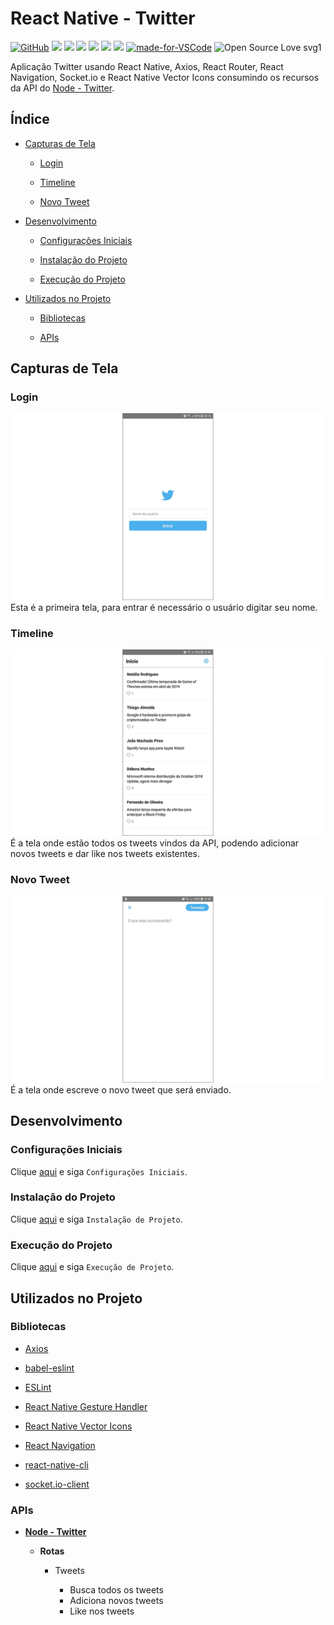 # React Native - Twitter

[![GitHub](https://img.shields.io/github/license/mashape/apistatus.svg)](https://github.com/osvaldokalvaitir/react-native-twitter/blob/master/LICENSE)
![](https://img.shields.io/github/package-json/v/osvaldokalvaitir/react-native-twitter.svg)
![](https://img.shields.io/github/last-commit/osvaldokalvaitir/react-native-twitter.svg?color=red)
![](https://img.shields.io/github/languages/top/osvaldokalvaitir/react-native-twitter.svg?color=yellow)
![](https://img.shields.io/github/languages/count/osvaldokalvaitir/react-native-twitter.svg?color=lightgrey)
![](https://img.shields.io/github/languages/code-size/osvaldokalvaitir/react-native-twitter.svg)
![](https://img.shields.io/github/repo-size/osvaldokalvaitir/react-native-twitter.svg?color=blueviolet)
[![made-for-VSCode](https://img.shields.io/badge/Made%20for-VSCode-1f425f.svg)](https://code.visualstudio.com/)
![Open Source Love svg1](https://badges.frapsoft.com/os/v1/open-source.svg?v=103)

Aplicação Twitter usando React Native, Axios, React Router, React Navigation, Socket.io e React Native Vector Icons consumindo os recursos da API do [Node - Twitter](https://github.com/osvaldokalvaitir/node-twitter).

## Índice

- [Capturas de Tela](#capturas-de-tela)

  - [Login](#login)

  - [Timeline](#timeline)

  - [Novo Tweet](#novo-tweet)

- [Desenvolvimento](#desenvolvimento)

  - [Configurações Iniciais](#configurações-iniciais)

  - [Instalação do Projeto](#instalação-do-projeto)

  - [Execução do Projeto](#execução-do-projeto)

- [Utilizados no Projeto](#utilizados-no-projeto)

  - [Bibliotecas](#bibliotecas)

  - [APIs](#apis)

## Capturas de Tela

### Login

![Login](/assets/login.png)
Esta é a primeira tela, para entrar é necessário o usuário digitar seu nome.

### Timeline

![Timeline](/assets/timeline.png)
É a tela onde estão todos os tweets vindos da API, podendo adicionar novos tweets e dar like nos tweets existentes.

### Novo Tweet

![New](/assets/new.png)
É a tela onde escreve o novo tweet que será enviado.

## Desenvolvimento

### Configurações Iniciais

Clique [aqui](https://github.com/osvaldokalvaitir/projects-settings/blob/master/README.md) e siga `Configurações Iniciais`.

### Instalação do Projeto

Clique [aqui](https://github.com/osvaldokalvaitir/projects-settings/blob/master/nodejs/nodejs.md) e siga `Instalação de Projeto`.

### Execução do Projeto

Clique [aqui](https://github.com/osvaldokalvaitir/projects-settings/blob/master/nodejs/libs/react-native-cli.md) e siga `Execução de Projeto`.

## Utilizados no Projeto

### Bibliotecas

- [Axios](https://github.com/osvaldokalvaitir/projects-settings/blob/master/nodejs/libs/axios.md)

- [babel-eslint](https://github.com/osvaldokalvaitir/projects-settings/blob/master/nodejs/libs/babel-eslint.md)

- [ESLint](https://github.com/osvaldokalvaitir/projects-settings/blob/master/nodejs/libs/eslint.md)

- [React Native Gesture Handler](https://github.com/osvaldokalvaitir/projects-settings/blob/master/nodejs/libs/react-native-gesture-handler.md)

- [React Native Vector Icons](https://github.com/osvaldokalvaitir/projects-settings/blob/master/nodejs/libs/react-native-vector-icons.md)

- [React Navigation](https://github.com/osvaldokalvaitir/projects-settings/blob/master/nodejs/libs/react-navigation.md)

- [react-native-cli](https://github.com/osvaldokalvaitir/projects-settings/blob/master/nodejs/libs/react-native-cli.md)

- [socket.io-client](https://github.com/osvaldokalvaitir/projects-settings/blob/master/nodejs/libs/socketio-client.md)

### APIs

- **[Node - Twitter](https://github.com/osvaldokalvaitir/node-twitter)**

  - **Rotas**

    - Tweets

      - Busca todos os tweets
      - Adiciona novos tweets
      - Like nos tweets
